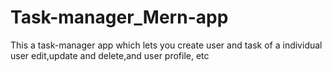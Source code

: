 # Task-manager_Mern-app
This a task-manager app which lets you create user and task of a individual user edit,update and delete,and user profile, etc 
